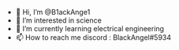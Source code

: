 - 👋 Hi, I’m @B1ackAnge1
- 👀 I’m interested in science
- 🌱 I’m currently learning electrical engineering
- 📫 How to reach me discord : BlackAngel#5934

<!---
B1ackAnge1/B1ackAnge1 is a ✨ special ✨ repository because its `README.md` (this file) appears on your GitHub profile.
You can click the Preview link to take a look at your changes.
--->

